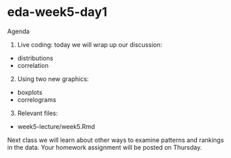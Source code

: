 # eda-week5-day1

Agenda

1. Live coding: today we will wrap up our discussion:

- distributions
- correlation

2. Using two new graphics:

- boxplots
- correlograms

3. Relevant files:

- week5-lecture/week5.Rmd 

Next class we will learn about other ways to examine patterns and rankings in the data. Your homework assignment will be posted on Thursday.
